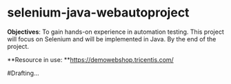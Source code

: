# selenium-java-webautoproject

**Objectives**:
To gain hands-on experience in automation testing. This project will focus on Selenium and will be implemented in Java. By the end of the project.

**Resource in use: 
**https://demowebshop.tricentis.com/

#Drafting...
